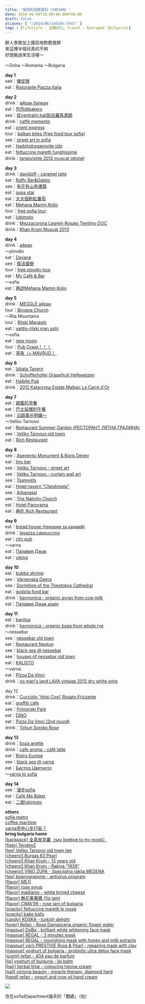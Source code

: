 ```yaml
---
title: '保加利亞醉遊記（14D16N）'
date: 2014-06-09T10:00:00.000+08:00
draft: false
aliases: [ "/2014/06/14d16n.html" ]
tags : [lifestyle - 逃離852, travel - България (Bulgaria)]
---
```


醉人景致加上瘋狂地飲飽食醉  
來這裡半個月真的不夠  
好想搬過來生活喔～  
  
～Doha ～Romania ～Bulgaria  
  
**day 1**  
see：[儀仗隊](http://www.hidie.net/2014/05/day1.html)  
eat：[Ristorante Piazza Italia](http://www.hidie.net/2014/05/day1_11.html)  
  
**day 2**  
drink：[айран балкан](http://www.hidie.net/2014/05/day2.html)  
eat：[包包@bakers](http://www.hidie.net/2014/05/day2bakers.html)  
see：[從centralni hali到古羅馬遺跡](http://www.hidie.net/2014/05/centralni-hali.html)  
drink：[caffé memento](http://www.hidie.net/2014/05/day2caffe-memento.html)  
eat：[orient express](http://www.hidie.net/2014/05/day2orient-express.html)  
tour：[balkan bites (free food tour sofia)](http://www.hidie.net/2014/05/day2balkan-bites-free-food-tour-sofia.html)  
see：[street art in sofia](http://www.hidie.net/2014/05/street-art-in-sofia.html)  
eat：[Hadzhidraganovite izbi](http://www.hidie.net/2014/05/day2hadzhidraganovite-izbi.html)  
eat：[fettuccine maretti funghissime](http://www.hidie.net/2014/05/day2fettuccine-maretti-funghissime.html)  
drink：[targovishte 2012 muscat ottonel](http://www.hidie.net/2014/05/day2targovishte-2012-muscat-ottonel.html)  
  
**day 3**  
drink：[davidoff - caramel latte](http://www.hidie.net/2014/05/day3davidoff-caramel-latte.html)  
eat：[Raffy Bar&Galeto](http://www.hidie.net/2014/05/day3raffy-bar.html)  
see：[有花有山有建築](http://www.hidie.net/2014/05/blog-post_15.html)  
eat：[supa star](http://www.hidie.net/2014/05/day3supa-star.html)  
eat：[大大個粉紅番茄](http://www.hidie.net/2014/05/day3.html)  
eat：[Mehana Mamin Kolio](http://www.hidie.net/2014/05/day3mehana-mamin-kolio.html)  
tour：[free sofia tour](http://www.hidie.net/2014/05/free-sofia-tour.html)  
eat：[lubimoto](http://www.hidie.net/2014/05/day3lubimoto.html)  
drink：[Mezzacorona Lagrein Rosato Trentino DOC](http://www.hidie.net/2014/05/day3mezzacorona-lagrein-rosato-trentino.html)  
drink：[Khan Krum Muscat 2013](http://www.hidie.net/2014/05/day3khan-krum-muscat-2013.html)  
  
**day 4**  
drink：[айран](http://www.hidie.net/2014/05/day4_18.html)  
～plovdiv  
eat：[Dayana](http://www.hidie.net/2014/05/day4dayana.html)  
see：[復活蛋樹](http://www.hidie.net/2014/05/day4_8548.html)  
tour：[free plovdiv tour](http://www.hidie.net/2014/05/free-plovdiv-tour.html)  
eat：[My Cafè & Bar](http://www.hidie.net/2014/05/day4my-cafe-bar.html)  
～sofia  
eat：[再訪Mehana Mamin Kolio](http://www.hidie.net/2014/05/day4mehana-mamin-kolio.html)  
  
**day 5**  
drink：[MEGGLE айран](http://www.hidie.net/2014/05/day5meggle.html)  
tour：[Boyana Church](http://www.hidie.net/2014/05/boyana-church.html)  
～Rila Mountains  
tour：[Rilski Manastir](http://www.hidie.net/2014/05/rilski-manastir.html)  
eat：[valdis-rilski man astir](http://www.hidie.net/2014/05/day5valdis-rilski-manastir.html)  
～sofia  
eat：[new moon](http://www.hidie.net/2014/05/day5new-moon.html)  
tour：[Pub Crawl！！！](http://www.hidie.net/2014/05/pub-crawl.html)  
eat：[宵夜（+ MAVRUD ）](http://www.hidie.net/2014/05/day5mabpya.html)  
  
**day 6**  
eat：[Izbata Tavern](http://www.hidie.net/2014/05/day6izbata-tavern.html)  
drink：[Schofferhofer Grapefruit Hefeweizen](http://www.hidie.net/2014/05/day6schofferhofer-grapefruit-hefeweizen.html)  
eat：[Halbite Pub](http://www.hidie.net/2014/05/day6halbite-pub.html)  
drink：[2012 Katarzyna Estate Malbec Le Carré d'Or](http://www.hidie.net/2014/05/day62012-katarzyna-estate-malbec-le.html)  
  
**day 7**  
eat：[甜蜜的早餐](http://www.hidie.net/2014/05/day7.html)  
eat：[巴士站裡的午餐](http://www.hidie.net/2014/05/day7_23.html)  
see：[沿路風光明媚～](http://www.hidie.net/2014/05/day7_24.html)  
～Veliko Tarnovo  
eat：[Restaurant Summer Garden (РЕСТОРАНТ ЛЯТНА ГРАДИНА)](http://www.hidie.net/2014/05/day7_5440.html)  
see：[Veliko Tarnovo old town](http://www.hidie.net/2014/05/veliko-tarnovo-old-town.html)  
eat：[Rich Restaurant](http://www.hidie.net/2014/05/day7rich-restaurant.html)  
  
**day 8**  
see：[Asenevtsi Monument & Boris Denev](http://www.hidie.net/2014/05/asenevtsi-monument-boris-denev.html)  
eat：[lino bar](http://www.hidie.net/2014/05/day8lino-bar.html)  
see：[Veliko Tarnovo - street art](http://www.hidie.net/2014/05/veliko-tarnovo-street-art.html)  
see：[Veliko Tarnovo - curtain wall art](http://www.hidie.net/2014/05/veliko-tarnovo-curtain-wall-art.html)  
see：[Tsarevets](http://www.hidie.net/2014/05/tsarevets.html)  
eat：[Hotel-tavern "Cheshmata"](http://www.hidie.net/2014/05/day8hotel-tavern-cheshmata.html)  
see：[Arbanassi](http://www.hidie.net/2014/05/arbanassi.html)  
see：[The Nativity Church](http://www.hidie.net/2014/05/nativity-church.html)  
eat：[Hotel Panorama](http://www.hidie.net/2014/05/day8hotel-panorama.html)  
eat：[再吃 Rich Restaurant](http://www.hidie.net/2014/05/day8-rich-restaurant.html)  
  
**day 9**  
eat：[bread house (пекарна за кадаиф)](http://www.hidie.net/2014/05/day9bread-house.html)  
drink：[lavazza cappuccino](http://www.hidie.net/2014/05/day9lavazza-cappuccino.html)  
eat：[city pub](http://www.hidie.net/2014/05/day9city-pub.html)  
～varna  
eat：[Палавия Джак](http://www.hidie.net/2014/05/day9.html)  
eat：[viking](http://www.hidie.net/2014/05/day9viking.html)  
  
**day 10**  
eat：[bubba shrimp](http://www.hidie.net/2014/05/day10bubba-shrimp.html)  
see：[Varnenska Opera](http://www.hidie.net/2014/05/varnenska-opera.html)  
see：[Dormition of the Theotokos Cathedral](http://www.hidie.net/2014/05/dormition-of-theotokos-cathedral.html)  
eat：[godzila food bar](http://www.hidie.net/2014/06/day10godzila-food-bar.html)  
drink：[harmonica - organic ayran from cow milk](http://www.hidie.net/2014/06/day10harmonica-organic-ayran-from-cow.html)  
eat：[Палавия Джак again](http://www.hidie.net/2014/06/day10-again.html)  
  
**day 11**  
eat：[banitsa](http://www.hidie.net/2014/06/day11banitsa.html)  
drink：[harmonica - organic boza from whole rye](http://www.hidie.net/2014/06/day11harmonica-organic-boza-from-whole.html)  
～nessebar  
see：[nessebar old town](http://www.hidie.net/2014/06/nessebar-old-town.html)  
eat：[Restaurant Neptun](http://www.hidie.net/2014/06/day11restaurant-neptun.html)  
see：[black sea @ nessebar](http://www.hidie.net/2014/06/black-sea-nessebar.html)  
see：[houses of nessebar old town](http://www.hidie.net/2014/06/houses-of-nessebar-old-town.html)  
eat：[KALISTO](http://www.hidie.net/2014/06/day11kalisto.html)  
～varna  
eat：[Pizza Da Vinci](http://www.hidie.net/2014/06/day11pizza-da-vinci.html)  
drink：[no man's land LAVA vintage 2012 dry white wine](http://www.hidie.net/2014/06/day11no-mans-land-lava-vintage-2012-dry.html)  
  
day 12  
drink：[Cucciolo 'Volsi Cosi' Rosato Frizzante](http://www.hidie.net/2014/06/day12cucciolo-volsi-cosi-rosato.html)  
eat：[graffiti cafe](http://www.hidie.net/2014/06/day12graffiti-cafe.html)  
see：[Primorski Park](http://www.hidie.net/2014/06/primorski-park.html)  
eat：[DINO](http://www.hidie.net/2014/06/day12dino.html)  
eat：[Pizza Da Vinci (2nd round)](http://www.hidie.net/2014/06/day12pizza-da-vinci-2nd-round.html)  
drink：[Tohun Soroko Rose](http://www.hidie.net/2014/06/day12tohun-soroko-rose.html)  
  
**day 13**  
drink：[boza anette](http://www.hidie.net/2014/06/day13boza-anette.html)  
drink：[cafe aroma - café latte](http://www.hidie.net/2014/06/day13cafe-aroma-caffe-latte.html)  
eat：[Bistro Europe](http://www.hidie.net/2014/06/day13bistro-europe.html)  
see：[black sea @ varna](http://www.hidie.net/2014/06/black-sea-varna.html)  
eat：[Бистро Цветното](http://www.hidie.net/2014/06/day13.html)  
～[varna to sofia](http://www.hidie.net/2014/06/day13varna-to-sofia.html)  
  
**day 14**  
see：[漫步sofia](http://www.hidie.net/2014/06/sofia.html)  
eat：[Café Ma Baker](http://www.hidie.net/2014/06/day14cafe-ma-baker.html)  
eat：[二度lubimoto](http://www.hidie.net/2014/06/day14lubimoto.html)  
  
**others**  
[sofia metro](http://www.hidie.net/2014/05/sofia-metro.html)  
[coffee machine](http://www.hidie.net/2014/05/day8coffee-machine.html)  
[varna市中心步行街？](http://www.hidie.net/2014/05/varna.html)  
**bring bulgaria home**  
[\[backpack\] 全真皮背囊（say byebye to my mook）](http://www.hidie.net/2014/05/say-byebye-to-my-mook.html)  
[\[flats\] TendenZ](http://www.hidie.net/2014/06/flats-tendenz.html)  
[\[tee\] Veliko Tarnovo old town tee](http://www.hidie.net/2014/05/veliko-tarnovo-old-town-tee.html)  
[\[cheers!\] Burgas 63 Pearl](http://www.hidie.net/2014/06/cheers-burgas-63-pearl.html)  
[\[cheers!\] Khan Krum - 13 years old](http://www.hidie.net/2014/06/cheers-khan-krum-13-years-old.html)  
[\[cheers!\] Khan Krum - Rakiya “1939”](http://www.hidie.net/2014/06/cheers-khan-krum-rakiya-1939.html)  
[\[cheers!\] VINO ŽUPA - Specijalna rakija MEDENA](http://www.hidie.net/2014/06/cheers-vino-zupa-specijalna-rakija.html)  
[\[tea\] bioprogramme - antivirus program](http://www.hidie.net/2014/06/tea-bioprogramme-antivirus-program.html)  
[\[flavor\] МЕД](http://www.hidie.net/2014/06/blog-post.html)  
[\[flavor\] rose syrup](http://www.hidie.net/2014/06/rose-syrup.html)  
[\[flavor\] madjarov - white brined cheese](http://www.hidie.net/2014/06/madjarov-white-brined-cheese.html)  
[\[flavor\] 無花果果醬 (fig jam)](http://www.hidie.net/2014/07/fig-jam.html)  
[\[flavor\] CIMA'99 - rose jam of bulgaria](http://www.hidie.net/2014/12/cima99-rose-jam-of-bulgaria.html)  
[\[snacks\] fettuccine maretti le rosse](http://www.hidie.net/2014/06/fettuccine-maretti-le-rosse.html)  
[\[snacks\] bake balls](http://www.hidie.net/2014/06/bake-balls-cheese-flavoured-mushroom.html)  
[\[candy\] KOSKA - turkish delight](http://www.hidie.net/2014/06/candy-koska-turkish-delight.html)  
[\[toner\] Refan - Rose Damascena organic flower water](https://hidie.net/refanrosewater/)  
[\[masque\] DeBa - brilliant white whitening face mask](http://www.hidie.net/2014/06/masque-deba-brilliant-white-whitening.html)  
[\[masque\] REGAL - 3 minutes mask](http://www.hidie.net/2014/06/masque-regal-3-minutes-mask.html)  
[\[masque\] REGAL - nourishing mask with honey and milk extracts](http://www.hidie.net/2014/06/masque-regal-nourishing-mask-with-honey.html)  
[\[masque\] vip’s PRESTIGE Rose & Pearl - repairing mask with clay](http://www.hidie.net/2014/06/masque-vips-prestige-rose-pearl.html)  
[\[masque\] yoghurt of bulgaria - probiotic ultra detox face mask](http://www.hidie.net/2014/06/masque-yoghurt-of-bulgaria-probiotic.html)  
[\[scent\] refan - 404 eau de parfum](http://www.hidie.net/2014/06/refan-404-eau-de-parfum.html)  
[\[lip\] yoghurt of bulguria - lip balm](http://www.hidie.net/2014/06/lip-yoghurt-of-bulguria-lip-balm.html)  
[\[hair\] herbal time - colouring henna-cream](http://www.hidie.net/2014/06/hair-herbal-time-colouring-henna-cream.html)  
[\[nail\] victoria beauty - miracle therapy, diamond hard](http://www.hidie.net/2014/06/nail-victoria-beauty-miracle-therapy.html)  
[\[hand\] refan - yogurt and rose oil hand cream](http://www.hidie.net/2014/06/hand-refan-yogurt-and-rose-oil-hand.html)  

  

![](/images/bulgaria14d16n.jpg)

住在sofia的apartment幾天的「戰績」（哈）
